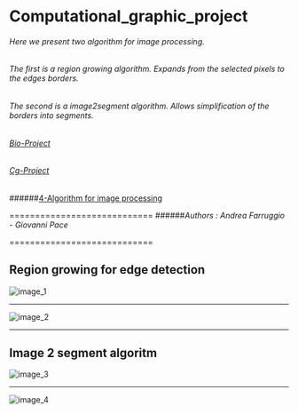 Computational_graphic_project
=============================


###### Here we present two algorithm for image processing. 
###### The first is a region growing algorithm. Expands from the selected pixels to the edges borders.
###### The second is a image2segment algorithm. Allows simplification of the borders into segments.



###### [Bio-Project](https://github.com/farruggio/Computational_graphic_project/tree/master/HowTo_BIO)
###### [Cg-Project](https://github.com/farruggio/Computational_graphic_project/tree/master/HowTo_Grafica)
######[4-Algorithm for image processing](https://github.com/farruggio/Computational_graphic_project/tree/master/algorithms_for_image_processing)

============================
######*Authors : Andrea Farruggio - Giovanni Pace*

============================
## Region growing for edge detection

![image_1](https://raw.github.com/cvdlab-cg/442999/master/progetto/seg_image/RegionGrowing_1.jpg)
- - -
![image_2](https://raw.github.com/cvdlab-cg/442999/master/progetto/seg_image/Seconda_Grown_2.jpg)
- - -

## Image 2 segment algoritm


![image_3](https://raw.github.com/cvdlab-cg/442999/master/progetto/seg_image/finale_1.jpg)
- - -
![image_4](https://raw.github.com/cvdlab-cg/442999/master/progetto/seg_image/finale_2.jpg)
